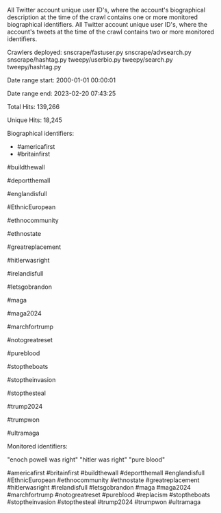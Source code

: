 All Twitter account unique user ID's, where the account's biographical description at the time of the crawl contains one or more monitored biographical 
identifiers. All Twitter account unique user ID's, where the account's tweets at the time of the crawl contains two or more monitored identifiers.

Crawlers deployed: snscrape/fastuser.py snscrape/advsearch.py snscrape/hashtag.py tweepy/userbio.py tweepy/search.py tweepy/hashtag.py

Date range start: 2000-01-01 00:00:01

Date range end: 2023-02-20 07:43:25

Total Hits: 139,266

Unique Hits: 18,245

Biographical identifiers:

* #americafirst 
* #britainfirst 

#buildthewall 

#deportthemall 

#englandisfull 

#EthnicEuropean 

#ethnocommunity 

#ethnostate 

#greatreplacement

#hitlerwasright

#irelandisfull

#letsgobrandon

#maga

#maga2024

#marchfortrump

#notogreatreset

#pureblood

#stoptheboats

#stoptheinvasion

#stopthesteal

#trump2024

#trumpwon

#ultramaga

Monitored identifiers:

"enoch powell was right"
"hitler was right"
"pure blood"

#americafirst
#britainfirst
#buildthewall
#deportthemall
#englandisfull
#EthnicEuropean
#ethnocommunity
#ethnostate
#greatreplacement
#hitlerwasright
#irelandisfull
#letsgobrandon
#maga
#maga2024
#marchfortrump
#notogreatreset
#pureblood
#replacism
#stoptheboats
#stoptheinvasion
#stopthesteal
#trump2024
#trumpwon
#ultramaga
